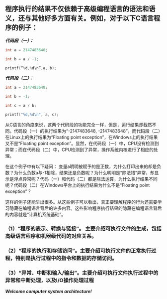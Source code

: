## 程序执行的结果不仅依赖于高级编程语言的语法和语义，还与其他好多方面有关。例如，对于以下C语言程序的例子：

***代码段（一）：***
```c
int a = 2147483648;

int b = a / -1; 

printf(“%d,%d\n”,a, b);
```

***代码段（二）：***
```c
int a = 2147483648;

int b = -1;

int c = a / b; 

printf("%d,%d\n", a, c);
```
从C语言的角度来说，这两个代码段的功能完全一样，但是，运行结果却截然不同。代码段（一）的执行结果为“-2147483648, -2147483648”，而代码段（二）在Linux上的执行结果为“Floating point exception”，在Windows上的执行结果又不是“Floating point exception”。显然，在代码段（一）中，CPU没有检测到异常；而在代码段（二）中，CPU检测到了异常，操作系统内核进行了相应的处理。

在这个例子中有以下疑问： 变量a明明被赋予的是正数，为什么打印出来的却是负数？为什么负数a与-1相除，结果还是负数呢？为什么明明是“除法错”异常，却显示是浮点异常呢？代码（一）和代码（二）都是除法运算，为什么执行结果不同呢？代码段（二）在Windows平台上的执行结果为什么不是“Floating point exception”？

这样的例子还能举出很多。从这些例子可以看出，真正要理解程序的行为还需要学习隐藏在编程语言背后的许多内容。这些影响程序执行结果的隐藏在编程语言背后的内容就是“计算机系统基础”。

### （1）“程序的表示、转换与链接”。 主要介绍可执行文件的生成，包括高级语言程序和机器级代码的对应关系。

### （2）“程序的执行和存储访问”。主要介绍可执行文件的正常执行过程，特别是执行过程中的指令和数据的存储访问。

### （3）“异常、中断和输入/输出”。主要介绍可执行文件执行过程中的异常和中断处理，以及I/O操作处理过程


***Welcome computer system architecture!***

